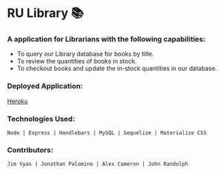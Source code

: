 # RU Library :books:

### A application for Librarians with the following capabilities:

- To query our Library database for books by title.
- To review the quantities of books in stock.
- To checkout books and update the in-stock quantities in our database.

### Deployed Application:

[Heroku](http://heroku.com)

### Technologies Used:

    Node | Express | Handlebars | MySQL | Sequelize | Materialize CSS

### Contributors:

    Jim Vyas | Jonathan Palomino | Alex Cameron | John Randolph
